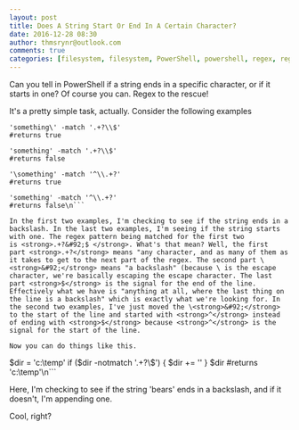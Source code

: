 ```yaml
---
layout: post
title: Does A String Start Or End In A Certain Character?
date: 2016-12-28 08:30
author: thmsrynr@outlook.com
comments: true
categories: [filesystem, filesystem, PowerShell, powershell, regex, regex, string manipulation, string manipulation]
---
```

Can you tell in PowerShell if a string ends in a specific character, or if it starts in one? Of course you can. Regex to the rescue!

It's a pretty simple task, actually. Consider the following examples

```
'something\' -match '.+?\\$'
#returns true

'something' -match '.+?\\$'
#returns false

'\something' -match '^\\.+?'
#returns true

'something' -match '^\\.+?'
#returns false\n```

In the first two examples, I'm checking to see if the string ends in a backslash. In the last two examples, I'm seeing if the string starts with one. The regex pattern being matched for the first two is <strong>.+?&#92;$ </strong>. What's that mean? Well, the first part <strong>.+?</strong> means "any character, and as many of them as it takes to get to the next part of the regex. The second part \<strong>&#92;</strong> means "a backslash" (because \ is the escape character, we're basically escaping the escape character. The last part <strong>$</strong> is the signal for the end of the line. Effectively what we have is "anything at all, where the last thing on the line is a backslash" which is exactly what we're looking for. In the second two examples, I've just moved the \<strong>&#92;</strong> to the start of the line and started with <strong>^</strong> instead of ending with <strong>$</strong> because <strong>^</strong> is the signal for the start of the line.

Now you can do things like this.

```
$dir = 'c:\temp'
if ($dir -notmatch '.+?\\$')
  {
    $dir += '\'
  }
$dir
#returns 'c:\temp\'\n```

Here, I'm checking to see if the string 'bears' ends in a backslash, and if it doesn't, I'm appending one.

Cool, right?
